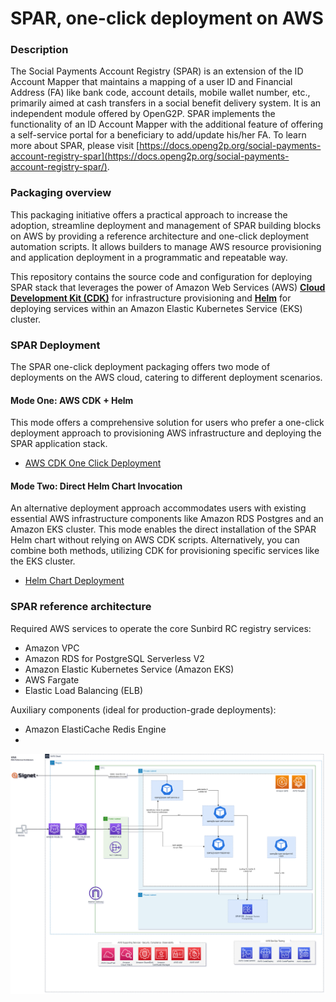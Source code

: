 # SPAR, one-click deployment on AWS

### Description
The Social Payments Account Registry (SPAR) is an extension of the ID Account Mapper that maintains a mapping of a user ID and Financial Address (FA) like bank code, account details, mobile wallet number, etc., primarily aimed at cash transfers in a social benefit delivery system. It is an independent module offered by OpenG2P. SPAR implements the functionality of an ID Account Mapper with the additional feature of offering a self-service portal for a beneficiary to add/update his/her FA. To learn more about SPAR, please visit [https://docs.openg2p.org/social-payments-account-registry-spar](https://docs.openg2p.org/social-payments-account-registry-spar/).

### Packaging overview
This packaging initiative offers a practical approach to increase the adoption, streamline deployment and management of SPAR building blocks on AWS by providing a reference architecture and one-click deployment automation scripts. It allows builders to manage AWS resource provisioning and application deployment in a programmatic and repeatable way.

This repository contains the source code and configuration for deploying SPAR stack that leverages the power of Amazon Web Services (AWS) **[Cloud Development Kit (CDK)](https://aws.amazon.com/cdk)** for infrastructure provisioning and **[Helm](https://helm.sh)** for deploying services within an Amazon Elastic Kubernetes Service (EKS) cluster.  

### SPAR Deployment
The SPAR one-click deployment packaging offers two mode of deployments on the AWS cloud, catering to different deployment scenarios.

#### Mode One: AWS CDK + Helm
This mode offers a comprehensive solution for users who prefer a one-click deployment approach to provisioning AWS infrastructure and deploying the SPAR application stack.

* [AWS CDK One Click Deployment](documentation/01-Deployment-CDK-Spar.md)

#### Mode Two: Direct Helm Chart Invocation
An alternative deployment approach accommodates users with existing essential AWS infrastructure components like Amazon RDS Postgres and an Amazon EKS cluster. This mode enables the direct installation of the SPAR Helm chart without relying on AWS CDK scripts. Alternatively, you can combine both methods, utilizing CDK for provisioning specific services like the EKS cluster.

* [Helm Chart Deployment](documentation/02-Deployment-Helm-Spar.md)

### SPAR reference architecture
Required AWS services to operate the core Sunbird RC registry services:
* Amazon VPC
* Amazon RDS for PostgreSQL Serverless V2
* Amazon Elastic Kubernetes Service (Amazon EKS)
* AWS Fargate
* Elastic Load Balancing (ELB)

Auxiliary components (ideal for production-grade deployments):
* Amazon ElastiCache Redis Engine
* 
![Architecture](documentation/imgs/SPAR-AWS-Reference-Architecture_latest.png)